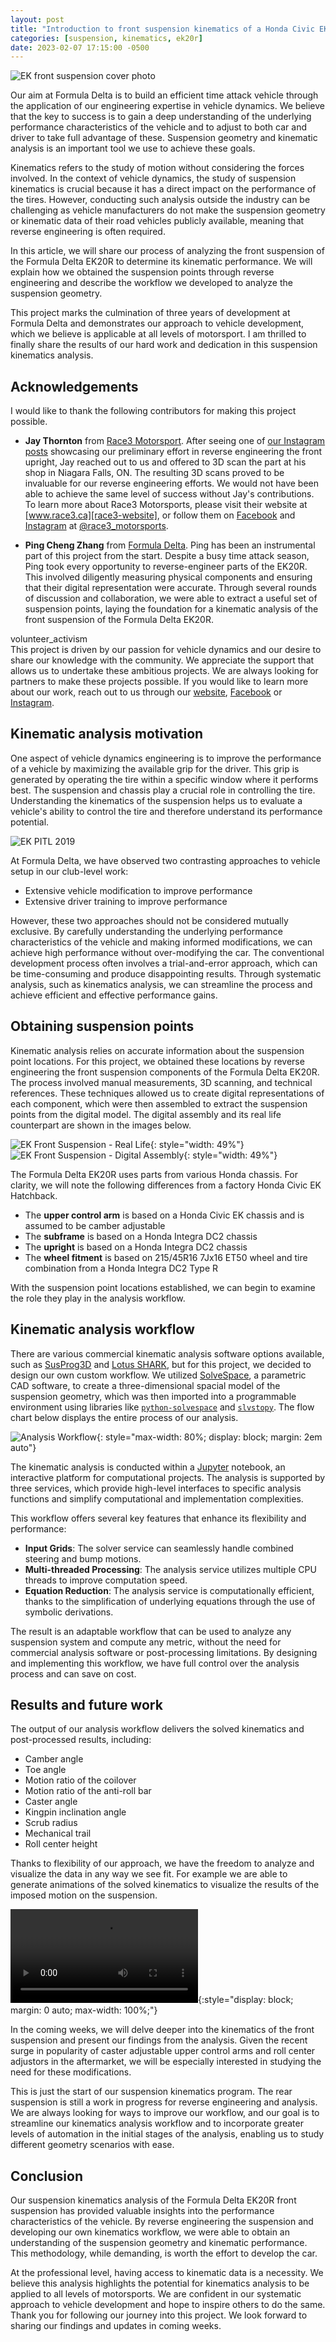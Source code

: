 ```yaml
---
layout: post
title: "Introduction to front suspension kinematics of a Honda Civic EK Hatchback"
categories: [suspension, kinematics, ek20r]
date: 2023-02-07 17:15:00 -0500
---
```


![EK front suspension cover photo](/assets/images/2023-02-05/ek-ctmp-2021.webp)

Our aim at Formula Delta is to build an efficient time attack vehicle through
the application of our engineering expertise in vehicle dynamics. We believe
that the key to success is to gain a deep understanding of the underlying
performance characteristics of the vehicle and to adjust to both car and driver
to take full advantage of these. Suspension geometry and kinematic analysis is
an important tool we use to achieve these goals.

Kinematics refers to the study of motion without considering the forces
involved. In the context of vehicle dynamics, the study of suspension
kinematics is crucial because it has a direct impact on the performance of the
tires. However, conducting such analysis outside the industry can be
challenging as vehicle manufacturers do not make the suspension geometry or
kinematic data of their road vehicles publicly available, meaning that reverse
engineering is often required.

In this article, we will share our process of analyzing the front suspension of
the Formula Delta EK20R to determine its kinematic performance. We will explain
how we obtained the suspension points through reverse engineering and describe
the workflow we developed to analyze the suspension geometry.

This project marks the culmination of three years of development at Formula
Delta and demonstrates our approach to vehicle development, which we believe is
applicable at all levels of motorsport. I am thrilled to finally share the
results of our hard work and dedication in this suspension kinematics analysis.

## Acknowledgements

I would like to thank the following contributors for making this project possible.

- **Jay Thornton** from [Race3 Motorsport][race3-website]. After seeing one of
  [our Instagram posts][ek-upright-instagram] showcasing our preliminary effort
  in reverse engineering the front upright, Jay reached out to us and offered
  to 3D scan the part at his shop in Niagara Falls, ON. The resulting 3D scans
  proved to be invaluable for our reverse engineering efforts. We would not
  have been able to achieve the same level of success without Jay's
  contributions. To learn more about Race3 Motorsports, please visit their
  website at [www.race3.ca][race3-website], or follow them on
  [Facebook][race3-facebook] and [Instagram][race3-instagram] at
  [@race3_motorsports][race3-instagram].

- **Ping Cheng Zhang** from [Formula Delta][fd-website]. Ping has been an
  instrumental part of this project from the start. Despite a busy time attack
  season, Ping took every opportunity to reverse-engineer parts of the EK20R.
  This involved diligently measuring physical components and ensuring that
  their digital representation were accurate. Through several rounds of
  discussion and collaboration, we were able to extract a useful set of
  suspension points, laying the foundation for a kinematic analysis of the
  front suspension of the Formula Delta EK20R.

<div class="info">
    <span class="material-icons" style="margin-right:0.25em">volunteer_activism</span>
    <div>
    This project is driven by our passion for vehicle dynamics and our desire
    to share our knowledge with the community. We appreciate the support that
    allows us to undertake these ambitious projects. We are always looking for
    partners to make these projects possible. If you would like to learn more
    about our work, reach out to us through our <a
    href='https://formuladelta.ca/contact-us/'>website</a>, <a
    href='https://www.facebook.com/FormulaDeltaConsult'>Facebook</a> or <a
    href='https://www.instagram.com/formula.delta/'>Instagram</a>.
    </div>
</div>

## Kinematic analysis motivation

One aspect of vehicle dynamics engineering is to improve the performance of a
vehicle by maximizing the available grip for the driver. This grip is generated
by operating the tire within a specific window where it performs best. The
suspension and chassis play a crucial role in controlling the tire.
Understanding the kinematics of the suspension helps us to evaluate a vehicle's
ability to control the tire and therefore understand its performance potential.

![EK PITL 2019](/assets/images/2023-02-05/ek-pitl-2019.webp)

At Formula Delta, we have observed two contrasting approaches to vehicle setup
in our club-level work:

- Extensive vehicle modification to improve performance
- Extensive driver training to improve performance

However, these two approaches should not be considered mutually exclusive. By
carefully understanding the underlying performance characteristics of the
vehicle and making informed modifications, we can achieve high performance
without over-modifying the car. The conventional development process often
involves a trial-and-error approach, which can be time-consuming and produce
disappointing results. Through systematic analysis, such as kinematics
analysis, we can streamline the process and achieve efficient and effective
performance gains.

## Obtaining suspension points

Kinematic analysis relies on accurate information about the suspension point
locations. For this project, we obtained these locations by reverse engineering
the front suspension components of the Formula Delta EK20R. The process
involved manual measurements, 3D scanning, and technical references. These
techniques allowed us to create digital representations of each component,
which were then assembled to extract the suspension points from the digital
model. The digital assembly and its real life counterpart are shown in the
images below.

![EK Front Suspension - Real Life](/assets/images/2023-02-05/ekfront-real.webp){: style="width: 49%"} ![EK Front Suspension - Digital Assembly](/assets/images/2023-02-05/ekfront-assembly.webp){: style="width: 49%"}

The Formula Delta EK20R uses parts from various Honda chassis. For clarity, we
will note the following differences from a factory Honda Civic EK Hatchback.

- The **upper control arm** is based on a Honda Civic EK chassis and is assumed
  to be camber adjustable
- The **subframe** is based on a Honda Integra DC2 chassis
- The **upright** is based on a Honda Integra DC2 chassis
- The **wheel fitment** is based on 215/45R16 7Jx16 ET50 wheel and tire
  combination from a Honda Integra DC2 Type R

With the suspension point locations established, we can begin to examine the
role they play in the analysis workflow.

## Kinematic analysis workflow

There are various commercial kinematic analysis software options available,
such as [SusProg3D][susprog-website] and [Lotus SHARK][lotus-shark-website],
but for this project, we decided to design our own custom workflow. We utilized
[SolveSpace][solvespace-website], a parametric CAD software, to create a
three-dimensional spacial model of the suspension geometry, which was then
imported into a programmable environment using libraries like
[`python-solvespace`][python-solvespace-docs] and
[`slvstopy`][slvstopy-github]. The flow chart below displays the entire process
of our analysis.

![Analysis Workflow](/assets/images/2023-02-05/analysis-workflow.png){: style="max-width: 80%; display: block; margin: 2em auto"}

The kinematic analysis is conducted within a [Jupyter][jupyter-website]
notebook, an interactive platform for computational projects. The analysis is
supported by three services, which provide high-level interfaces to specific
analysis functions and simplify computational and implementation complexities.

This workflow offers several key features that enhance its flexibility and
performance:

- **Input Grids**: The solver service can seamlessly handle combined steering
  and bump motions.
- **Multi-threaded Processing**: The analysis service utilizes multiple CPU threads
  to improve computation speed.
- **Equation Reduction**: The analysis service is computationally efficient,
  thanks to the simplification of underlying equations through the use of
  symbolic derivations.

The result is an adaptable workflow that can be used to analyze any suspension
system and compute any metric, without the need for commercial analysis
software or post-processing limitations. By designing and implementing this
workflow, we have full control over the analysis process and can save on cost.

## Results and future work

The output of our analysis workflow delivers the solved kinematics and post-processed results, including:

- Camber angle
- Toe angle
- Motion ratio of the coilover
- Motion ratio of the anti-roll bar
- Caster angle
- Kingpin inclination angle
- Scrub radius
- Mechanical trail
- Roll center height

Thanks to flexibility of our approach, we have the freedom to analyze and
visualize the data in any way we see fit. For example we are able to generate
animations of the solved kinematics to visualize the results of the imposed
motion on the suspension.

<video autoplay loop mute controls>
  <source src="/assets/images/2023-02-05/ek-heave-animation.webm" type="video/webm">
  <source src="/assets/images/2023-02-05/ek-heave-animation.mp4" type="video/mp4">
</video>{:style="display: block; margin: 0 auto; max-width: 100%;"}

In the coming weeks, we will delve deeper into the kinematics of the front
suspension and present our findings from the analysis. Given the recent surge
in popularity of caster adjustable upper control arms and roll center adjustors
in the aftermarket, we will be especially interested in studying the need for
these modifications.

This is just the start of our suspension kinematics program. The rear
suspension is still a work in progress for reverse engineering and analysis. We
are always looking for ways to improve our workflow, and our goal is to
streamline our kinematics analysis workflow and to incorporate greater levels
of automation in the initial stages of the analysis, enabling us to study
different geometry scenarios with ease.

## Conclusion

Our suspension kinematics analysis of the Formula Delta EK20R front suspension
has provided valuable insights into the performance characteristics of the
vehicle. By reverse engineering the suspension and developing our own
kinematics workflow, we were able to obtain an understanding of the suspension
geometry and kinematic performance. This methodology, while demanding, is worth
the effort to develop the car.

At the professional level, having access to kinematic data is a necessity. We
believe this analysis highlights the potential for kinematics analysis to be
applied to all levels of motorsports. We are confident in our systematic
approach to vehicle development and hope to inspire others to do the same.
Thank you for following our journey into this project. We look forward to
sharing our findings and updates in coming weeks.

[race3-website]: https://www.race3.ca/
[race3-instagram]: https://www.instagram.com/race3_motorsport/
[race3-facebook]: https://www.facebook.com/race3motorsport
[ek-upright-instagram]: https://www.instagram.com/p/B-Poahvn94o/
[fd-website]: https://formuladelta.ca/
[fd-website-contact]: https://formuladelta.ca/contact-us/
[fd-instagram]: https://www.instagram.com/formula.delta/
[fd-facebook]: https://www.facebook.com/FormulaDeltaConsult
[python-solvespace-docs]: https://pyslvs-ui.readthedocs.io/en/stable/python-solvespace-api/
[slvstopy-github]: https://github.com/kktse/slvstopy
[solvespace-website]: https://solvespace.com/index.pl
[susprog-website]: http://susprog.com/
[lotus-shark-website]: https://www.lotusengineering.com/engineering-software/
[jupyter-website]: https://jupyter.org/
